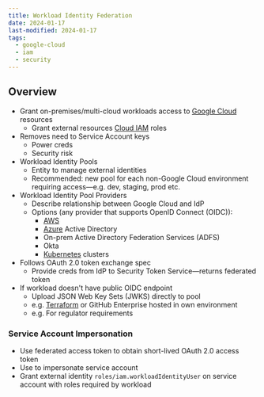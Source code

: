 ```yaml
---
title: Workload Identity Federation
date: 2024-01-17
last-modified: 2024-01-17
tags:
  - google-cloud
  - iam
  - security
---
```


## Overview

- Grant on-premises/multi-cloud workloads access to [Google Cloud](notes/moc/Google%20Cloud.md) resources
	- Grant external resources [Cloud IAM](notes/Cloud%20IAM.md) roles
- Removes need to Service Account keys
	- Power creds
	- Security risk
- Workload Identity Pools
	- Entity to manage external identities
	- Recommended: new pool for each non-Google Cloud environment requiring access—e.g. dev, staging, prod etc.
- Workload Identity Pool Providers
	- Describe relationship between Google Cloud and IdP
	- Options (any provider that supports OpenID Connect (OIDC)):
		- [AWS](notes/moc/AWS.md)
		- [Azure](notes/moc/Azure.md) Active Directory
		- On-prem Active Directory Federation Services (ADFS)
		- Okta
		- [Kubernetes](notes/moc/Kubernetes.md) clusters
- Follows OAuth 2.0 token exchange spec
	- Provide creds from IdP to Security Token Service—returns federated token
- If workload doesn't have public OIDC endpoint
	- Upload JSON Web Key Sets (JWKS) directly to pool
	- e.g. [Terraform](notes/moc/Terraform.md) or GitHub Enterprise hosted in own environment
	- e.g. For regulator requirements

### Service Account Impersonation

- Use federated access token to obtain short-lived OAuth 2.0 access token
- Use to impersonate service account
- Grant external identity `roles/iam.workloadIdentityUser` on service account with roles required by workload